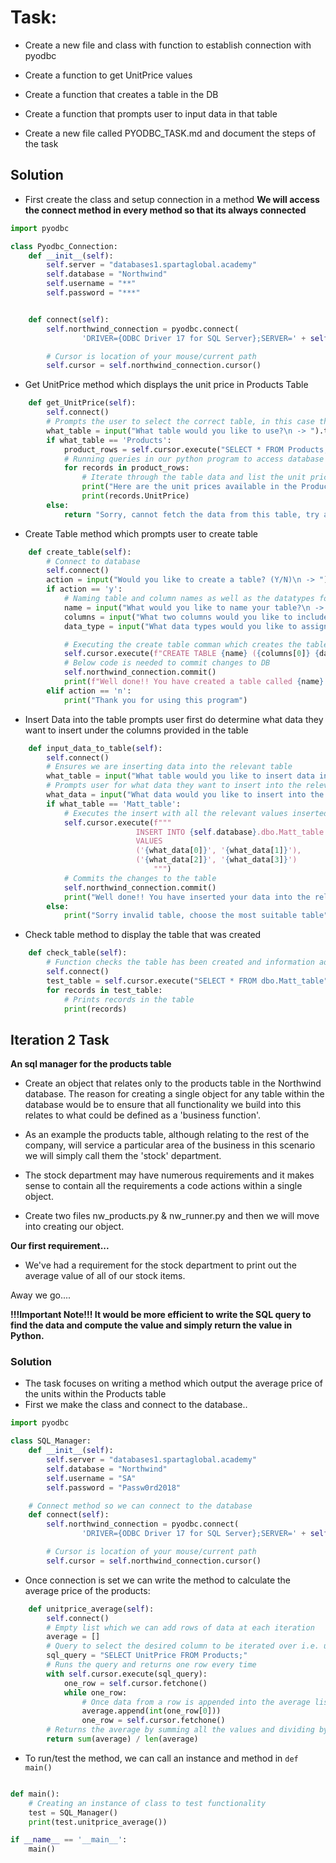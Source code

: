 # Task:
- Create a new file and class with function to 
establish connection with pyodbc  
- Create a function to get UnitPrice values

- Create a function that creates a table in the DB
- Create a function that prompts user to input data
in that table
- Create a new file called PYODBC_TASK.md and document
the steps of the task

## Solution
- First create the class and setup connection in a method
**We will access the connect method in every method so that its always connected**
```python
import pyodbc

class Pyodbc_Connection:
    def __init__(self):
        self.server = "databases1.spartaglobal.academy"
        self.database = "Northwind"
        self.username = "**"
        self.password = "***"


    def connect(self):
        self.northwind_connection = pyodbc.connect(
                'DRIVER={ODBC Driver 17 for SQL Server};SERVER=' + self.server + ';DATABASE=' + self.database + ';UID=' + self.username + ';PWD=' + self.password)

        # Cursor is location of your mouse/current path
        self.cursor = self.northwind_connection.cursor()
```
- Get UnitPrice method which displays the unit price in Products Table
```python
    def get_UnitPrice(self):
        self.connect()
        # Prompts the user to select the correct table, in this case the Products
        what_table = input("What table would you like to use?\n -> ").title()
        if what_table == 'Products':
            product_rows = self.cursor.execute("SELECT * FROM Products;")
            # Running queries in our python program to access database and table inside DB
            for records in product_rows:
                # Iterate through the table data and list the unit prices
                print("Here are the unit prices available in the Products table:\n -> ")
                print(records.UnitPrice)
        else:
            return "Sorry, cannot fetch the data from this table, try again"
```
- Create Table method which prompts user to create table
```python
    def create_table(self):
        # Connect to database
        self.connect()
        action = input("Would you like to create a table? (Y/N)\n -> ").lower()
        if action == 'y':
            # Naming table and column names as well as the datatypes for the columns
            name = input("What would you like to name your table?\n -> ")
            columns = input("What two columns would you like to include?\n -> ").split()
            data_type = input("What data types would you like to assign to both columns?\n -> ").split()

            # Executing the create table comman which creates the table based on user input
            self.cursor.execute(f"CREATE TABLE {name} ({columns[0]} {data_type[0]}, {columns[1]} {data_type[1]})")
            # Below code is needed to commit changes to DB
            self.northwind_connection.commit()
            print(f"Well done!! You have created a table called {name} in the {self.database} Database")
        elif action == 'n':
            print("Thank you for using this program")
```
- Insert Data into the table prompts user first
do determine what data they want to insert under the columns
provided in the table
```python
    def input_data_to_table(self):
        self.connect()
        # Ensures we are inserting data into the relevant table
        what_table = input("What table would you like to insert data into?\n -> ")
        # Prompts user for what data they want to insert into the relevant columbs of the table
        what_data = input("What data would you like to insert into the columns?\n Format: Row1Value1, Row1Value2 Row2Value1 Row2Value2.. -> ").split()
        if what_table == 'Matt_table':
            # Executes the insert with all the relevant values inserted into the sql comman
            self.cursor.execute(f"""
                            INSERT INTO {self.database}.dbo.Matt_table (Name, Hobby)
                            VALUES
                            ('{what_data[0]}', '{what_data[1]}'),
                            ('{what_data[2]}', '{what_data[3]}')
                                """)
            # Commits the changes to the table
            self.northwind_connection.commit()
            print("Well done!! You have inserted your data into the relevant table")
        else:
            print("Sorry invalid table, choose the most suitable table")
```
- Check table method to display the table that was created
```python
    def check_table(self):
        # Function checks the table has been created and information added
        self.connect()
        test_table = self.cursor.execute("SELECT * FROM dbo.Matt_table")
        for records in test_table:
            # Prints records in the table
            print(records)
```

## Iteration 2 Task
**An sql manager for the products table**
- Create an object that relates only to the products table in 
the Northwind database. The reason for creating a single object 
for any table within the database would be to ensure that all 
functionality we build into this relates to what could be defined 
as a 'business function'.

- As an example the products table, although relating to the rest of 
the company, will service a particular area of the business in this 
scenario we will simply call them the 'stock' department.

- The stock department may have numerous requirements and it makes sense 
to contain all the requirements a code actions within a single object.

- Create two files nw_products.py & nw_runner.py and then we will move 
into creating our object.

**Our first requirement...**
- We've had a requirement for the stock department to print out the average 
value of all of our stock items.

Away we go....

**!!!Important Note!!! It would be more efficient to write the SQL query 
to find the data and compute the value and simply return the value in Python.**

### Solution
- The task focuses on writing a method which output the average price of the
units within the Products table
- First we make the class and connect to the database..
```python
import pyodbc

class SQL_Manager:
    def __init__(self):
        self.server = "databases1.spartaglobal.academy"
        self.database = "Northwind"
        self.username = "SA"
        self.password = "Passw0rd2018"

    # Connect method so we can connect to the database
    def connect(self):
        self.northwind_connection = pyodbc.connect(
                'DRIVER={ODBC Driver 17 for SQL Server};SERVER=' + self.server + ';DATABASE=' + self.database + ';UID=' + self.username + ';PWD=' + self.password)

        # Cursor is location of your mouse/current path
        self.cursor = self.northwind_connection.cursor()
```
- Once connection is set we can write the method to calculate the average
price of the products:
```python
    def unitprice_average(self):
        self.connect()
        # Empty list which we can add rows of data at each iteration
        average = []
        # Query to select the desired column to be iterated over i.e. unit price
        sql_query = "SELECT UnitPrice FROM Products;"
        # Runs the query and returns one row every time
        with self.cursor.execute(sql_query):
            one_row = self.cursor.fetchone()
            while one_row:
                # Once data from a row is appended into the average list, it goes to the next row
                average.append(int(one_row[0]))
                one_row = self.cursor.fetchone()
        # Returns the average by summing all the values and dividing by the amount
        return sum(average) / len(average)
```
- To run/test the method, we can call an instance and method in `def main()`
```python

def main():
    # Creating an instance of class to test functionality
    test = SQL_Manager()
    print(test.unitprice_average())

if __name__ == '__main__':
    main()
```